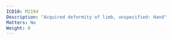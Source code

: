 ```yaml
---
ICD10: M2194
Description: "Acquired deformity of limb, unspecified: Hand"
Matters: No
Weight: 0
---
```


